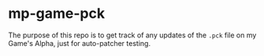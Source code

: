 # mp-game-pck
The purpose of this repo is to get track of any updates of the `.pck` file on my Game's Alpha, just for auto-patcher testing.
